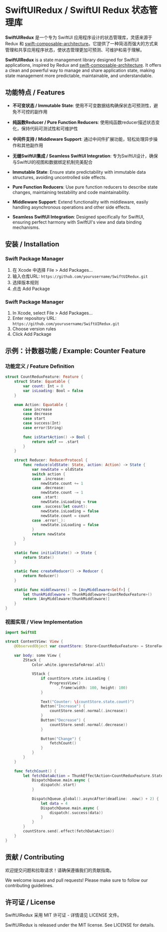 # SwiftUIRedux / SwiftUI Redux 状态管理库

**SwiftUIRedux** 是一个专为 SwiftUI 应用程序设计的状态管理库，灵感来源于 Redux 和 [swift-composable-architecture](https://github.com/pointfreeco/swift-composable-architecture)。它提供了一种简洁而强大的方式来管理和共享应用程序状态，使状态管理更加可预测、可维护和易于理解。

**SwiftUIRedux** is a state management library designed for SwiftUI applications, inspired by Redux and [swift-composable-architecture](https://github.com/pointfreeco/swift-composable-architecture). It offers a clean and powerful way to manage and share application state, making state management more predictable, maintainable, and understandable.

## 功能特点 / Features

- **不可变状态 / Immutable State**: 使用不可变数据结构确保状态可预测性，避免不可控的副作用
- **纯函数Reducer / Pure Function Reducers**: 使用纯函数reducer描述状态变化，保持代码可测试性和可维护性
- **中间件支持 / Middleware Support**: 通过中间件扩展功能，轻松处理异步操作和其他副作用
- **无缝SwiftUI集成 / Seamless SwiftUI Integration**: 专为SwiftUI设计，确保与SwiftUI的视图和数据绑定机制完美配合

- **Immutable State**: Ensure state predictability with immutable data structures, avoiding uncontrolled side effects.
- **Pure Function Reducers**: Use pure function reducers to describe state changes, maintaining testability and code maintainability.
- **Middleware Support**: Extend functionality with middleware, easily handling asynchronous operations and other side effects.
- **Seamless SwiftUI Integration**: Designed specifically for SwiftUI, ensuring perfect harmony with SwiftUI's view and data binding mechanisms.

## 安装 / Installation

### Swift Package Manager

1. 在 Xcode 中选择 File > Add Packages...
2. 输入仓库URL: `https://github.com/yourusername/SwiftUIRedux.git`
3. 选择版本规则
4. 点击 Add Package

### Swift Package Manager

1. In Xcode, select File > Add Packages...
2. Enter repository URL: `https://github.com/yourusername/SwiftUIRedux.git`
3. Choose version rules
4. Click Add Package

## 示例：计数器功能 / Example: Counter Feature

### 功能定义 / Feature Definition

```swift
struct CountReduxFeature: Feature {
    struct State: Equatable {
        var count: Int = 0
        var isLoading: Bool = false
    }
    
    enum Action: Equatable {
        case increase
        case decrease
        case start
        case success(Int)
        case error(String)
        
        func isStartAction() -> Bool {
            return self == .start
        }
    }
    
    struct Reducer: ReducerProtocol {
        func reduce(oldState: State, action: Action) -> State {
            var newState = oldState
            switch action {
            case .increase:
                newState.count += 1
            case .decrease:
                newState.count -= 1
            case .start:
                newState.isLoading = true
            case .success(let count):
                newState.isLoading = false
                newState.count = count
            case .error(_):
                newState.isLoading = false
            }
            return newState
        }
    }
    
    static func initialState() -> State {
        return State()
    }
    
    static func createReducer() -> Reducer {
        return Reducer()
    }
    
    static func middlewares() -> [AnyMiddleware<Self>] {
        let thunkMiddleware = ThunkMiddleware<CountReduxFeature>()
        return [AnyMiddleware(thunkMiddleware)]
    }
}
```

### 视图实现 / View Implementation

```swift
import SwiftUI

struct ContentView: View {
    @ObservedObject var countStore: Store<CountReduxFeature> = StoreFactory.createStore()
    
    var body: some View {
        ZStack {
            Color.white.ignoresSafeArea(.all)
            
            VStack {
                if countStore.state.isLoading {
                    ProgressView()
                        .frame(width: 100, height: 100)
                }
                
                Text("Counter: \(countStore.state.count)")
                Button("Increase") {
                    countStore.send(.normal(.increase))
                }
                Button("Decrease") {
                    countStore.send(.normal(.decrease))
                }
                
                Button("Change") {
                    fetchCount()
                }
            }
        }
    }
    
    func fetchCount() {
        let fetchDataAction = ThunkEffectAction<CountReduxFeature.State, CountReduxFeature.Action> { dispatch, getState in
            DispatchQueue.main.async {
                dispatch(.start)
            }
            
            DispatchQueue.global().asyncAfter(deadline: .now() + 2) {
                let data = 4
                DispatchQueue.main.async {
                    dispatch(.success(data))
                }
            }
        }
        countStore.send(.effect(fetchDataAction))
    }
}
```

## 贡献 / Contributing

欢迎提交问题和拉取请求！请确保遵循我们的贡献指南。

We welcome issues and pull requests! Please make sure to follow our contributing guidelines.

## 许可证 / License

SwiftUIRedux 采用 MIT 许可证 - 详情请见 LICENSE 文件。

SwiftUIRedux is released under the MIT license. See LICENSE for details.
